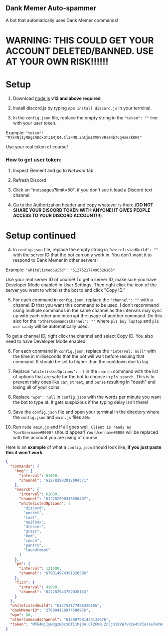 ## Dank Memer Auto-spammer

A bot that automatically uses Dank Memer commands!

# **WARNING: THIS COULD GET YOUR ACCOUNT DELETED/BANNED. USE AT YOUR OWN RISK!!!!!!**

# Setup

1. Download [node.js](https://nodejs.org/en/) **v12 and above required**

2. Install discord.js by typing `npm install discord.js` in your terminal.

3. In the `config.json` file, replace the empty string in the `"token": ""` line with your user token.

Example: `"token": "MTk4NjIyNDgzNDcxOTI1MjQ4.Cl2FMQ.ZnCjm1XVW7vRze4b7Cq4se7kKWs"`

Use your real token of course!

### How to get user token:

1. Inspect Element and go to _Network_ tab

2. Refresh Discord

3. Click on "messages?limit=50", if you don't see it load a Discord text channel

4. Go to the Authorization header and copy whatever is there (**DO NOT SHARE YOUR DISCORD TOKEN WITH ANYONE! IT GIVES PEOPLE ACCESS TO YOUR DISCORD ACCOUNT!!!**)

# Setup continued

4. In `config.json` file, replace the empty string in `"whitelistedGuild": ""` with the server ID that the bot can only work in. You don't want it to respond to Dank Memer in other servers!

Example: `"whitelistedGuild": "612752177496326165"`

Use your real server ID of course! To get a server ID, make sure you have Developer Mode enabled in User Settings. Then right click the icon of the server you want to whitelist the bot to and click "Copy ID."

5. For each command in `config.json`, replace the `"channel": ""` with a channel ID that you want this command to be used. I don't recommend using multiple commands in the same channel as the intervals may sync up with each other and interrupt the usage of another command. Do this also for the `"otherCommandsChannel": ""` where `pls buy laptop` and `pls use candy` will be automatically used.

To get a channel ID, right click the channel and select Copy ID. You also need to have Developer Mode enabled.

6. For each command in `config.json`, replace the `"interval: null"` with the time in milliseconds that the bot will wait before resuing that command. It should be set to higher than the cooldown due to lag.

7. Replace `"whitelistedOptions": []` in the `search` command with the list of options that are safe for the bot to choose in `pls search`. This is to prevent risky ones like `car`, `street`, and `purse` resulting in "death" and losing all of your coins.

8. Replace `"wpm": null` in `config.json` with the words per minute you want the bot to type at. It gets suspicious if the typing delay isn't there!

9. Save the `config.json` file and open your terminal in the directory where the `config.json` and `main.js` files are.

10. Run `node main.js` and if all goes well, `Client is ready as YourUsername#0000!` should appear! `YourUsername#0000` will be replaced with the account you are using of course.

Here is an **example** of what a `config.json` should look like, **if you just paste this it won't work.**

```json
{
  "commands": {
    "beg": {
      "interval": 61000,
      "channel": "612782882012004371"
    },
    "search": {
      "interval": 61000,
      "channel": "612782900336656407",
      "whitelistedOptions": [
        "discord",
        "pocket",
        "coat",
        "mailbox",
        "dresser",
        "grass",
        "bed",
        "couch",
        "pantry",
        "laundromat"
      ]
    },
    "pm": {
      "interval": 121000,
      "channel": "679014974391320586"
    },
    "fish": {
      "interval": 41000,
      "channel": "612782943752028163"
    }
  },
  "whitelistedGuild": "612752177496326165",
  "dankMemerID": "270904126974590976",
  "wpm": 60,
  "otherCommandsChannel": "612807981423132676",
  "token": "MTk4NjIyNDgzNDcxOTI1MjQ4.Cl2FMQ.ZnCjm1XVW7vRze4b7Cq4se7kKWs"
}
```
